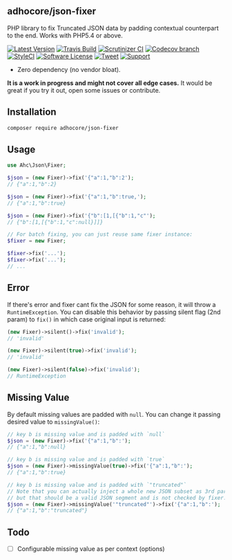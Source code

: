 ## adhocore/json-fixer

PHP library to fix Truncated JSON data by padding contextual counterpart to the end. Works with PHP5.4 or above.

[![Latest Version](https://img.shields.io/github/release/adhocore/php-json-fixer.svg?style=flat-square)](https://github.com/adhocore/php-json-fixer/releases)
[![Travis Build](https://travis-ci.com/adhocore/php-json-fixer.svg?branch=master)](https://travis-ci.com/adhocore/php-json-fixer?branch=master)
[![Scrutinizer CI](https://img.shields.io/scrutinizer/g/adhocore/php-json-fixer.svg?style=flat-square)](https://scrutinizer-ci.com/g/adhocore/php-json-fixer/?branch=master)
[![Codecov branch](https://img.shields.io/codecov/c/github/adhocore/php-json-fixer/master.svg?style=flat-square)](https://codecov.io/gh/adhocore/php-json-fixer)
[![StyleCI](https://styleci.io/repos/141589074/shield)](https://styleci.io/repos/141589074)
[![Software License](https://img.shields.io/badge/license-MIT-brightgreen.svg?style=flat-square)](LICENSE)
[![Tweet](https://img.shields.io/twitter/url/http/shields.io.svg?style=social)](https://twitter.com/intent/tweet?text=Rescue+and+fix+truncated+JSON+data+in+PHP&url=https://github.com/adhocore/php-json-fixer&hashtags=php,json,jsonfixer,fixjson)
[![Support](https://img.shields.io/static/v1?label=Support&message=%E2%9D%A4&logo=GitHub)](https://github.com/sponsors/adhocore)
<!-- [![Donate 15](https://img.shields.io/badge/donate-paypal-blue.svg?style=flat-square&label=donate+15)](https://www.paypal.me/ji10/15usd)
[![Donate 25](https://img.shields.io/badge/donate-paypal-blue.svg?style=flat-square&label=donate+25)](https://www.paypal.me/ji10/25usd)
[![Donate 50](https://img.shields.io/badge/donate-paypal-blue.svg?style=flat-square&label=donate+50)](https://www.paypal.me/ji10/50usd) -->


- Zero dependency (no vendor bloat).

**It is a work in progress and might not cover all edge cases.** It would be great if you try it out, open some issues or contribute.

## Installation
```bash
composer require adhocore/json-fixer
```

## Usage
```php
use Ahc\Json\Fixer;

$json = (new Fixer)->fix('{"a":1,"b":2');
// {"a":1,"b":2}

$json = (new Fixer)->fix('{"a":1,"b":true,');
// {"a":1,"b":true}

$json = (new Fixer)->fix('{"b":[1,[{"b":1,"c"');
// {"b":[1,[{"b":1,"c":null}]]}

// For batch fixing, you can just reuse same fixer instance:
$fixer = new Fixer;

$fixer->fix('...');
$fixer->fix('...');
// ...
```

## Error

If there's error and fixer cant fix the JSON for some reason, it will throw a `RuntimeException`.
You can disable this behavior by passing silent flag (2nd param) to `fix()` in which case original input is returned:

```php
(new Fixer)->silent()->fix('invalid');
// 'invalid'

(new Fixer)->silent(true)->fix('invalid');
// 'invalid'

(new Fixer)->silent(false)->fix('invalid');
// RuntimeException
```

## Missing Value

By default missing values are padded with `null`. You can change it passing desired value to `missingValue()`:

```php
// key b is missing value and is padded with `null`
$json = (new Fixer)->fix('{"a":1,"b":');
// {"a":1,"b":null}

// key b is missing value and is padded with `true`
$json = (new Fixer)->missingValue(true)->fix('{"a":1,"b":');
// {"a":1,"b":true}

// key b is missing value and is padded with `"truncated"`
// Note that you can actually inject a whole new JSON subset as 3rd param
// but that should be a valid JSON segment and is not checked by fixer.
$json = (new Fixer)->missingValue('"truncated"')->fix('{"a":1,"b":');
// {"a":1,"b":"truncated"}
```

## Todo

- [ ] Configurable missing value as per context (options)
